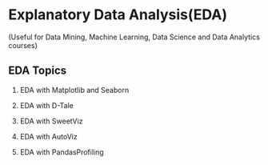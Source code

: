 # Explanatory Data Analysis(EDA)
(Useful for Data Mining, Machine Learning, Data Science and Data Analytics courses)

EDA Topics
-------------------------------------
1. EDA with Matplotlib and Seaborn

2. EDA with D-Tale

3. EDA with SweetViz

4. EDA with AutoViz

5. EDA with PandasProfiling

